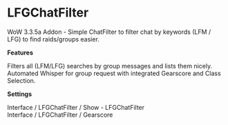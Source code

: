 # LFGChatFilter
WoW 3.3.5a Addon - Simple ChatFilter to filter chat by keywords (LFM / LFG) to find raids/groups easier.

<b>Features</b>

Filters all (LFM/LFG) searches by group messages and lists them nicely.
Automated Whisper for group request with integrated Gearscore and Class Selection.

<b>Settings</b>

Interface / LFGChatFilter / Show - LFGChatFilter<br>
Interface / LFGChatFilter / Gearscore
